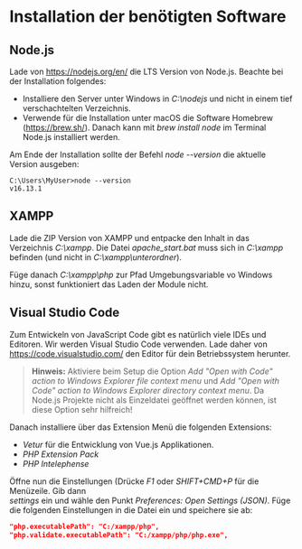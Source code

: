 # Installation der benötigten Software

## Node.js

Lade von https://nodejs.org/en/ die LTS Version von Node.js. Beachte bei der Installation folgendes:
- Installiere den Server unter Windows in *C:\\nodejs* und nicht in einem tief verschachtelten Verzeichnis.
- Verwende für die Installation unter macOS die Software Homebrew (https://brew.sh/). Danach kann
  mit *brew install node* im Terminal Node.js installiert werden.

Am Ende der Installation sollte der Befehl *node --version* die aktuelle Version ausgeben:

```
C:\Users\MyUser>node --version
v16.13.1
```

## XAMPP

Lade die ZIP Version von XAMPP und entpacke den Inhalt in das Verzeichnis *C:\xampp*. Die Datei
*apache_start.bat* muss sich in *C:\xampp* befinden (und nicht in *C:\xampp\unterordner*).

Füge danach *C:\xampp\php* zur Pfad Umgebungsvariable vo Windows hinzu, sonst funktioniert das
Laden der Module nicht.

## Visual Studio Code

Zum Entwickeln von JavaScript Code gibt es natürlich viele IDEs und Editoren. Wir werden Visual
Studio Code verwenden. Lade daher von https://code.visualstudio.com/ den Editor für dein
Betriebssystem herunter.

> **Hinweis:** Aktiviere beim Setup die Option
>  *Add "Open with Code" action to Windows Explorer file context menu* und
>  *Add "Open with Code" action to Windows Explorer directory context menu*.
> Da Node.js Projekte nicht als Einzeldatei geöffnet werden können, ist diese Option sehr hilfreich!

Danach installiere über das Extension Menü die folgenden Extensions:

- *Vetur* für die Entwicklung von Vue.js Applikationen.
- *PHP Extension Pack*
- *PHP Intelephense*

Öffne nun die Einstellungen (Drücke *F1* oder *SHIFT+CMD+P* für die Menüzeile. Gib dann  
*settings* ein und wähle den Punkt *Preferences: Open Settings (JSON)*. Füge die folgenden
Einstellungen in die Datei ein und speichere sie ab:

```json
"php.executablePath": "C:/xampp/php",
"php.validate.executablePath": "C:/xampp/php/php.exe",
```
